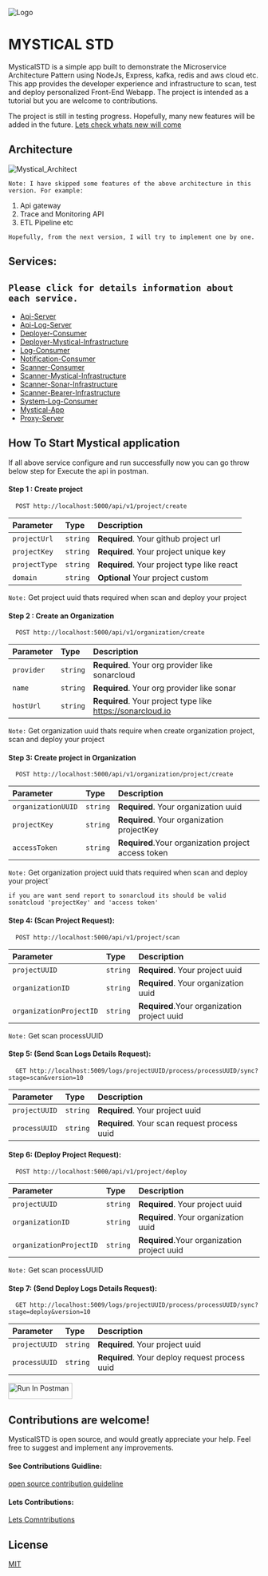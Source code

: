 ![Logo]()

# MYSTICAL STD
MysticalSTD is a simple app built to demonstrate the Microservice Architecture Pattern using NodeJs, Express, kafka, redis and aws cloud etc. This app provides the developer experience and infrastructure to scan, test and deploy personalized Front-End Webapp. The project is intended as a tutorial but you are welcome to contributions.

The project is still in testing progress. Hopefully, many new features will be added in the future. [Lets check whats new will come](https://github.com/YeasinSE/Mystical-STD/issues)

## Architecture
![Mystical_Architect](https://github.com/YeasinSE/Mystical-STD/assets/67215692/00cb360d-9e5e-461b-96d5-c798f5e1fee1)

`Note: I have skipped some features of the above architecture in this version. For example:`

1. Api gateway
2. Trace and Monitoring API
3. ETL Pipeline etc

`Hopefully, from the next version, I will try to implement one by one.`

## Services:

`Please click for details information about each service.`
-------------------------------------------------------------------------------------
- [Api-Server](https://github.com/YeasinSE/Mystical-STD/tree/main/api-server)
- [Api-Log-Server](https://github.com/YeasinSE/Mystical-STD/tree/main/api-log-server)
- [Deployer-Consumer](https://github.com/YeasinSE/Mystical-STD/tree/main/deployer-consumer)
- [Deployer-Mystical-Infrastructure](https://github.com/YeasinSE/Mystical-STD/tree/main/deployer-mystical-infrastructure)
- [Log-Consumer](https://github.com/YeasinSE/Mystical-STD/tree/main/log-consumer)
- [Notification-Consumer](https://github.com/YeasinSE/Mystical-STD/tree/main/notification-consumer)
- [Scanner-Consumer](https://github.com/YeasinSE/Mystical-STD/tree/main/scanner-consumer)
- [Scanner-Mystical-Infrastructure](https://github.com/YeasinSE/Mystical-STD/tree/main/scanner-mystical-infrastructure-node)
- [Scanner-Sonar-Infrastructure](https://github.com/YeasinSE/Mystical-STD/tree/main/scanner-sonar-infrastructure-node)
- [Scanner-Bearer-Infrastructure](https://github.com/YeasinSE/Mystical-STD/tree/main/scanner-bearer-infrastructure-node)
- [System-Log-Consumer](https://github.com/YeasinSE/Mystical-STD/tree/main/system-log-consumer)
- [Mystical-App](https://github.com/YeasinSE/Mystical-STD/tree/main/mystical-app)
- [Proxy-Server](https://github.com/YeasinSE/Mystical-STD/tree/main/proxy-server)

## How To Start Mystical application
If all above service configure and run successfully now you can go throw below step for Execute the api in postman.

#### Step 1 : Create project 
 
```http
  POST http://localhost:5000/api/v1/project/create
```
| Parameter | Type     | Description                |
| :-------- | :------- | :------------------------- |
| `projectUrl` | `string` | **Required**. Your github project url |
| `projectKey` | `string` | **Required**. Your project unique key |
| `projectType` | `string` | **Required**. Your project type like react |
| `domain` | `string` | **Optional** Your project custom |

`Note:` Get project uuid thats required when scan and deploy your project

#### Step 2 : Create an Organization
```http
  POST http://localhost:5000/api/v1/organization/create
```
| Parameter | Type     | Description                |
| :-------- | :------- | :------------------------- |
| `provider` | `string` | **Required**. Your org provider like sonarcloud |
| `name` | `string` | **Required**. Your org provider like sonar |
| `hostUrl` | `string` | **Required**. Your project type like https://sonarcloud.io |

`Note:` Get organization uuid thats require when create organization project, scan and deploy your project

#### Step 3: Create project in Organization
```http
  POST http://localhost:5000/api/v1/organization/project/create
```
| Parameter | Type     | Description                |
| :-------- | :------- | :------------------------- |
| `organizationUUID` | `string` | **Required**. Your organization uuid |
| `projectKey` | `string` | **Required**. Your organization projectKey |
| `accessToken` | `string` | **Required**.Your organization project access token|

`Note:` Get organization project uuid thats required when scan and deploy your project`

`if you are want send report to sonarcloud its should be valid sonatcloud 'projectKey' and 'access token'`


#### Step 4: (Scan Project Request):
```http
  POST http://localhost:5000/api/v1/project/scan
```
| Parameter | Type     | Description                |
| :-------- | :------- | :------------------------- |
| `projectUUID` | `string` | **Required**. Your project uuid |
| `organizationID` | `string` | **Required**. Your organization uuid |
| `organizationProjectID` | `string` | **Required**.Your organization project uuid |

`Note:` Get scan processUUID

#### Step 5: (Send Scan Logs Details Request):
```http
  GET http://localhost:5009/logs/projectUUID/process/processUUID/sync?stage=scan&version=10
```
| Parameter | Type     | Description                |
| :-------- | :------- | :------------------------- |
| `projectUUID` | `string` | **Required**. Your project uuid |
| `processUUID` | `string` | **Required**. Your scan request process uuid |


#### Step 6: (Deploy Project Request):
```http
  POST http://localhost:5000/api/v1/project/deploy
```
| Parameter | Type     | Description                |
| :-------- | :------- | :------------------------- |
| `projectUUID` | `string` | **Required**. Your project uuid |
| `organizationID` | `string` | **Required**. Your organization uuid |
| `organizationProjectID` | `string` | **Required**.Your organization project uuid |

`Note:` Get scan processUUID

#### Step 7: (Send Deploy Logs Details Request):
```http
  GET http://localhost:5009/logs/projectUUID/process/processUUID/sync?stage=deploy&version=10
```
| Parameter | Type     | Description                |
| :-------- | :------- | :------------------------- |
| `projectUUID` | `string` | **Required**. Your project uuid |
| `processUUID` | `string` | **Required**. Your deploy request process uuid |

[<img src="https://run.pstmn.io/button.svg" alt="Run In Postman" style="width: 128px; height: 32px;">](https://red-star-627304.postman.co/collection/1407069-6b108f48-44cf-4218-8a2c-edc31cbeb0ad?source=rip_markdown)


## Contributions are welcome!
MysticalSTD is open source, and would greatly appreciate your help. Feel free to suggest and implement any improvements. 

#### See Contributions Guidline:
[open source contribution guideline](https://docs.github.com/en/get-started/exploring-projects-on-github/contributing-to-a-project)

#### Lets Contributions:
[Lets Comntributions](https://github.com/YeasinSE/Mystical-STD/issues)

## License

[MIT](https://choosealicense.com/licenses/mit/)
